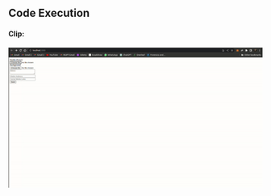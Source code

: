## Code Execution
#### Clip:
![alt text](https://github.com/Aryamanraj/musicNFTReactApp/blob/main/files/working.gif)
